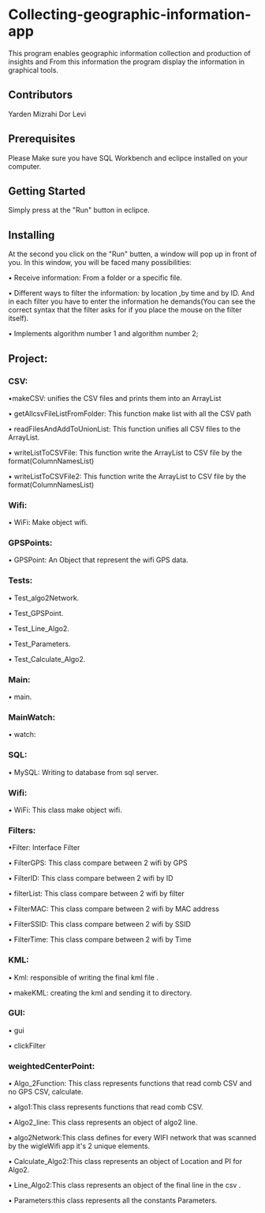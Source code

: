# Collecting-geographic-information-app
This program enables geographic information collection and production of insights
and From this information the program display the information in graphical tools.

## Contributors
Yarden Mizrahi 
Dor Levi

## Prerequisites
Please Make sure you have SQL Workbench and eclipce installed on your computer. 

## Getting Started
 Simply press at the "Run" button in eclipce.

## Installing
At the second you click on the "Run" butten, a window will pop up in front of you.
In this window, you will be faced many possibilities:

• Receive information: From a folder or a specific file.

• Different ways to filter the information: by location ,by time and by ID. And in each filter you have to enter the information he demands(You can see the correct syntax that the filter asks for if you place the mouse on the filter itself).

• Implements algorithm number 1 and algorithm number 2;

## Project:

### CSV:
•makeCSV: unifies the CSV files and prints them into an ArrayList

• getAllcsvFileListFromFolder: This function make list with all the CSV path

• readFilesAndAddToUnionList: This function unifies all CSV files to the ArrayList.

• writeListToCSVFile: This function write the ArrayList to CSV file by the format(ColumnNamesList)

• writeListToCSVFile2: This function write the ArrayList to CSV file by the format(ColumnNamesList)

### Wifi:
• WiFi: Make object wifi. 

### GPSPoints:
• GPSPoint: An Object that represent the wifi GPS data.

### Tests:
• Test_algo2Network.

• Test_GPSPoint.

• Test_Line_Algo2.

• Test_Parameters.

• Test_Calculate_Algo2.

### Main:
• main.

### MainWatch:
• watch: 

### SQL:
• MySQL: Writing to database from sql server.

### Wifi:
• WiFi: This class make object wifi.

### Filters:
•Filter: Interface Filter

• FilterGPS: This class compare between 2 wifi by GPS

• FilterID: This class compare between 2 wifi by ID

• filterList: This class compare between 2 wifi by filter

• FilterMAC: This class compare between 2 wifi by MAC address

• FilterSSID: This class compare between 2 wifi by SSID

• FilterTime: This class compare between 2 wifi by Time

### KML:
• Kml: responsible of writing the final kml file .

•	makeKML: creating the kml and sending it to directory.

### GUI:
• gui

• clickFilter

### weightedCenterPoint:
• Algo_2Function: This class represents functions that read comb CSV and no GPS CSV, calculate.

• algo1:This class represents functions that read comb CSV.

• Algo2_line:  This class represents an object of algo2 line.

• algo2Network:This class defines for every WIFI network that was scanned by the wigleWifi app it's 2 unique elements.

• Calculate_Algo2:This class represents an object of Location and PI for Algo2.

• Line_Algo2:This class represents an object of the final line in the csv .

• Parameters:this class represents all the constants Parameters.

